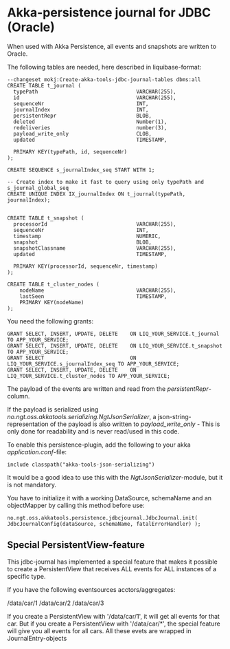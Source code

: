 Akka-persistence journal for JDBC (Oracle)
================================================

When used with Akka Persistence, all events and snapshots are written to Oracle.
 
The following tables are needed, here described in liquibase-format:

    --changeset mokj:Create-akka-tools-jdbc-journal-tables dbms:all
    CREATE TABLE t_journal (
      typePath                                VARCHAR(255),
      id                                      VARCHAR(255),
      sequenceNr                              INT,
      journalIndex                            INT,
      persistentRepr                          BLOB,
      deleted                                 Number(1),
      redeliveries                            number(3),
      payload_write_only                      CLOB,
      updated                                 TIMESTAMP,
    
      PRIMARY KEY(typePath, id, sequenceNr)
    );
    
    CREATE SEQUENCE s_journalIndex_seq START WITH 1;
    
    -- Create index to make it fast to query using only typePath and s_journal_global_seq
    CREATE UNIQUE INDEX IX_journalIndex ON t_journal(typePath, journalIndex);

    
    CREATE TABLE t_snapshot (
      processorId                             VARCHAR(255),
      sequenceNr                              INT,
      timestamp                               NUMERIC,
      snapshot                                BLOB,
      snapshotClassname                       VARCHAR(255),
      updated                                 TIMESTAMP,
    
      PRIMARY KEY(processorId, sequenceNr, timestamp)
    );

    CREATE TABLE t_cluster_nodes (
        nodeName                              VARCHAR(255),
        lastSeen                              TIMESTAMP,
        PRIMARY KEY(nodeName)
    );
    
You need the following grants:
    
    GRANT SELECT, INSERT, UPDATE, DELETE    ON LIQ_YOUR_SERVICE.t_journal TO APP_YOUR_SERVICE;
    GRANT SELECT, INSERT, UPDATE, DELETE    ON LIQ_YOUR_SERVICE.t_snapshot TO APP_YOUR_SERVICE;
    GRANT SELECT                            ON LIQ_YOUR_SERVICE.s_journalIndex_seq TO APP_YOUR_SERVICE;
    GRANT SELECT, INSERT, UPDATE, DELETE    ON LIQ_YOUR_SERVICE.t_cluster_nodes TO APP_YOUR_SERVICE;

    
The payload of the events are written and read from the *persistentRepr*-column.

If the payload is serialized using *no.ngt.oss.akkatools.serializing.NgtJsonSerializer*,
a json-string-representation of the payload is also written to *payload_write_only* - This is only done
for readability and is never read/used in this code.


To enable this persistence-plugin, add the following to your akka *application.conf*-file:

    include classpath("akka-tools-json-serializing")
    

It would be a good idea to use this with the *NgtJsonSerializer*-module, but it is not mandatory.

You have to initialize it with a working DataSource, schemaName and an objectMapper by calling this method before use:

    no.ngt.oss.akkatools.persistence.jdbcjournal.JdbcJournal.init( JdbcJournalConfig(dataSource, schemaName, fatalErrorHandler) );
    

Special PersistentView-feature
--------------------------------

This jdbc-journal has implemented a special feature that makes it possible to create a PersistentView that receives
ALL events for ALL instances of a specific type.

If you have the following eventsources acctors/aggregates:
  
   /data/car/1
   /data/car/2
   /data/car/3
   

If you create a PersistentView with '/data/car/1', it will get all events for that car.
But if you create a PersistentView with '/data/car/*', the special feature will give you all events for all cars.
All these evets are wrapped in JournalEntry-objects